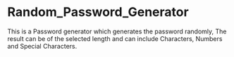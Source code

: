 # Random_Password_Generator
This is a Password generator which generates the password randomly, The result can be of the selected length and  can include Characters, Numbers and Special Characters.
